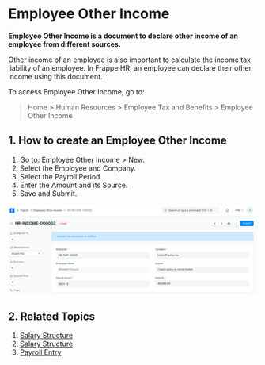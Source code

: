
# Employee Other Income



**Employee Other Income is a document to declare other income of an employee from different sources.**


Other income of an employee is also important to calculate the income tax liability of an employee. In Frappe HR, an employee can declare their other income using this document.


To access Employee Other Income, go to:
> Home > Human Resources > Employee Tax and Benefits > Employee Other Income


## 1. How to create an Employee Other Income


1. Go to: Employee Other Income > New.
2. Select the Employee and Company.
3. Select the Payroll Period.
4. Enter the Amount and its Source.
5. Save and Submit.


![Employee Other Income](/files/employee-other-income.png)


## 2. Related Topics


1. [Salary Structure](/docs/en/human-resources/salary-structure)
2. [Salary Structure](/docs/en/human-resources/salary-slip)
3. [Payroll Entry](/docs/en/human-resources/payroll-entry)




